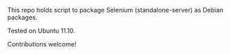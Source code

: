 This repo holds script to package Selenium (standalone-server) as Debian packages.

Tested on Ubuntu 11.10.

Contributions welcome!


